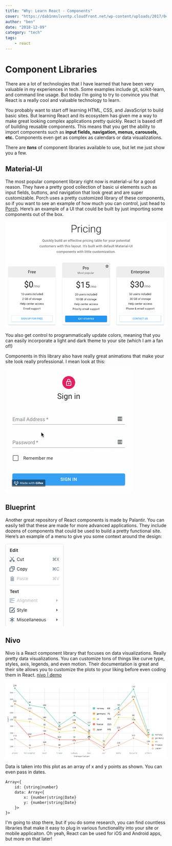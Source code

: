 ```yaml
---
title: "Why: Learn React - Components"
cover: "https://dab1nmslvvntp.cloudfront.net/wp-content/uploads/2017/04/1493235373large_react_apps_A-01.png"
author: "ben"
date: "2018-12-09"
category: "tech"
tags:
    - react
---
```


# Component Libraries

There are a lot of technologies that I have learned that have been very valuable in my experiences in tech. Some examples include git, scikit-learn, and command line usage. But today I’m going to try to convince you that React is a really cool and valuable technology to learn.

You probably want to start off learning HTML, CSS, and JavaScript to build basic sites. But learning React and its ecosystem has given me a way to make great looking complex applications pretty quickly. React is based off of building reusable components. This means that you get the ability to import components such as **input fields, navigation, menus, carousels, etc.** Components even get as complex as calendars or data visualizations.

There are **_tons_** of component libraries available to use, but let me just show you a few.

## Material-UI

The most popular component library right now is material-ui for a good reason. They have a pretty good collection of basic ui elements such as input fields, buttons, and navigation that look great and are super customizable.  Porch uses a pretty customized library of these components, so if you want to see an example of how much you can control, just head to [Porch](https://porch.com).   Here’s an example of a UI that could be built by just importing some components out of the box.

![Material UI Page](1.png)

You also get control to programmatically update colors, meaning that you can easily incorporate a light and dark theme to your site (which I am a fan of!)

Components in this library also have really great animations that make your site look really professional. I mean look at this:

![Material UI Login](2.gif)

## Blueprint

Another great repository of React components is made by Palantir. You can easily tell that these are made for more advanced applications. They include dozens of components that could be used to build a pretty functional site. Here’s an example of a menu to give you some context around the design:

![Blueprint Menu](3.png)

## Nivo

Nivo is a React component library that focuses on data visualizations. Really pretty data visualizations. You can customize tons of things like curve type, styles, axis, legends, and even motion. Their documentation is great and their site allows you to customize the plots to your liking before even coding them in React.  [nivo | demo](https://nivo.rocks) 

![Nivo Line Plot](4.png)

Data is taken into this plot as an array of x and y points as shown. You can even pass in dates.

```{json}
Array<{
    id: {string|number}
    data: Array<{
        x: {number|string|Date}
        y: {number|string|Date}
    }>
}>
```

I'm going to stop there, but if you do some research, you can find countless libraries that make it easy to plug in various functionality into your site or mobile applicaiton. Oh yeah, React can be used for iOS and Android apps, but more on that later!
